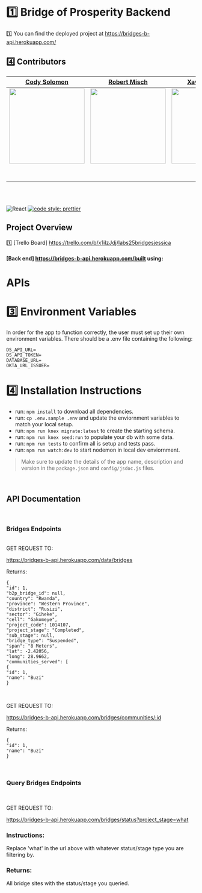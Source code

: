 # 1️⃣ Bridge of Prosperity Backend

1️⃣ You can find the deployed project at https://bridges-b-api.herokuapp.com/

## 4️⃣ Contributors

|                                          [Cody Solomon](https://github.com/CodyFlys)                                          |                                                      [Robert Misch](https://github.com/RobertMisch)                                                       |                                                    [Xavier Hoskins](https://github.com/xavierhoskins)                                                     |
| :---------------------------------------------------------------------------------------------------------------------------: | :-------------------------------------------------------------------------------------------------------------------------------------------------------: | :-------------------------------------------------------------------------------------------------------------------------------------------------------: |
|        [<img src="https://avatars0.githubusercontent.com/u/24370208?s=400&v=4" width = "200" />](https://github.com/)         | [<img src="https://avatars2.githubusercontent.com/u/60758834?s=460&u=e9fd1bd445778f124a4107689c839b624a4ad217&v=4" width = "200" />](https://github.com/) | [<img src="https://avatars1.githubusercontent.com/u/59076433?s=460&u=7d6b6c0d420aec9596603733d2760b4912015f9d&v=4" width = "200" />](https://github.com/) |
|                   [<img src="https://github.com/favicon.ico" width="15"> ](https://github.com/RobertMisch)                    |                                   [<img src="https://github.com/favicon.ico" width="15"> ](https://github.com/CodyFlys)                                   |                                [<img src="https://github.com/favicon.ico" width="15"> ](https://github.com/xavierhoskins)                                 |
| [ <img src="https://static.licdn.com/sc/h/al2o9zrvru7aqj8e1x2rzsrca" width="15"> ](https://www.linkedin.com/in/robert-misch/) |               [ <img src="https://static.licdn.com/sc/h/al2o9zrvru7aqj8e1x2rzsrca" width="15"> ](https://www.linkedin.com/in/cody-solomon/)               |              [ <img src="https://static.licdn.com/sc/h/al2o9zrvru7aqj8e1x2rzsrca" width="15"> ](https://www.linkedin.com/in/xavier-hoskins/)              |

<br>
<br>

![React](https://img.shields.io/badge/react-v16.7.0--alpha.2-blue.svg)
[![code style: prettier](https://img.shields.io/badge/code_style-prettier-ff69b4.svg?style=flat-square)](https://github.com/prettier/prettier)

## Project Overview

1️⃣ [Trello Board] https://trello.com/b/x1iIzJdj/labs25bridgesjessica

#### [Back end] https://bridges-b-api.herokuapp.com/built using:

# APIs

# 3️⃣ Environment Variables

In order for the app to function correctly, the user must set up their own environment variables. There should be a .env file containing the following:

```
DS_API_URL=
DS_API_TOKEN=
DATABASE_URL=
OKTA_URL_ISSUER=
```

# 4️⃣ Installation Instructions

- run: `npm install` to download all dependencies.
- run: `cp .env.sample .env` and update the enviornment variables to match your local setup.
- run: `npm run knex migrate:latest` to create the starting schema.
- run: `npm run knex seed:run` to populate your db with some data.
- run: `npm run tests` to confirm all is setup and tests pass.
- run: `npm run watch:dev` to start nodemon in local dev enviornment.

> Make sure to update the details of the app name, description and version in
> the `package.json` and `config/jsdoc.js` files.

<br/>

## API Documentation
<br/>

### Bridges Endpoints

<br/>
GET REQUEST TO:

https://bridges-b-api.herokuapp.com/data/bridges

Returns:
```
{
"id": 1,
"b2p_bridge_id": null,
"country": "Rwanda",
"province": "Western Province",
"district": "Rusizi",
"sector": "Giheke",
"cell": "Gakomeye",
"project_code": 1014107,
"project_stage": "Completed",
"sub_stage": null,
"bridge_type": "Suspended",
"span": "8 Meters",
"lat": -2.42056,
"long": 28.9662,
"communities_served": [
{
"id": 1,
"name": "Buzi"
}
```
<br/>

GET REQUEST TO:

https://bridges-b-api.herokuapp.com/bridges/communities/:id

Returns:

```
{
"id": 1,
"name": "Buzi"
}
```

<br/>

### Query Bridges Endpoints

<br/>

GET REQUEST TO:

https://bridges-b-api.herokuapp.com/bridges/status?project_stage=what

### Instructions:<br/>

Replace 'what' in the url above with whatever status/stage type you are filtering by.

### Returns:

All bridge sites with the status/stage you queried.
